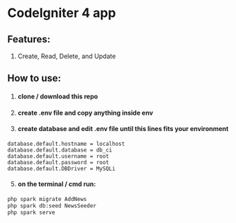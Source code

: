 # CodeIgniter 4 app

## Features:
1. Create, Read, Delete, and Update

## How to use:

1. #### clone / download this repo
2. #### create .env file and copy anything inside env
3. #### create database and edit .env file until this lines fits your environment

``` env
database.default.hostname = localhost
database.default.database = db_ci
database.default.username = root
database.default.password = root
database.default.DBDriver = MySQLi
```

5. #### on the terminal / cmd run:
```bash
php spark migrate AddNews
php spark db:seed NewsSeeder
php spark serve
```
